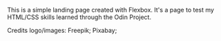 This is a simple landing page created with Flexbox. It's a page to test my HTML/CSS skills learned through the Odin Project.

Credits logo/images:
Freepik;
Pixabay;